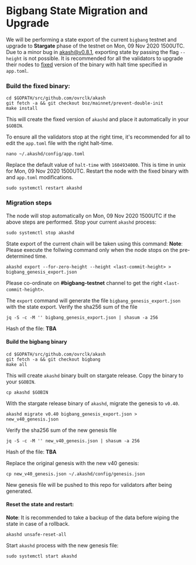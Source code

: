 # Bigbang State Migration and Upgrade

We will be performing a state export of the current ```bigbang``` testnet and upgrade to **Stargate** phase of the testnet on Mon, 09 Nov 2020 1500UTC. Due to a minor bug in akash@v0.8.1, exporting state by passing the flag `--height` is not possible. It is recommended for all the validators to upgrade their nodes to [fixed](https://github.com/ovrclk/akash/tree/boz/mainnet/prevent-double-init) version of the binary with halt time specified in `app.toml`.

### Build the fixed binary:
```
cd $GOPATH/src/github.com/ovrclk/akash
git fetch -a && git checkout boz/mainnet/prevent-double-init
make install
```
This will create the fixed version of `akashd` and place it automatically in your `$GOBIN`.

To ensure all the validators stop at the right time, it's recommended for all to edit the `app.toml` file with the right halt-time.
```
nano ~/.akashd/config/app.toml
```
Replace the default value of `halt-time` with `1604934000`. This is time in unix for Mon, 09 Nov 2020 1500UTC. Restart the node with the fixed binary with and `app.toml` modifications.
```
sudo systemctl restart akashd
```

### Migration steps

The node will stop automatically on Mon, 09 Nov 2020 1500UTC if the above steps are performed. Stop your current `akashd` process:
```
sudo systemctl stop akashd
```
State export of the current chain will be taken using this command:
**Note**: Please execute the follwing command only when the node stops on the pre-determined time. 
```
akashd export --for-zero-height --height <last-commit-height> > bigbang_genesis_export.json
```
Please co-ordinate on **#bigbang-testnet** channel to get the right `<last-commit-height>`.

The `export` command will generate the file `bigbang_genesis_export.json` with the state export. Verify the sha256 sum of the file
```
jq -S -c -M '' bigbang_genesis_export.json | shasum -a 256
```
Hash of the file: **TBA**

#### Build the bigbang binary
```
cd $GOPATH/src/github.com/ovrclk/akash
git fetch -a && git checkout bigbang
make all
```
This will create `akashd` binary built on stargate release. Copy the binary to your `$GOBIN`.
```
cp akashd $GOBIN
```

With the stargate release binary of `akashd`, migrate the genesis to `v0.40`.
```
akashd migrate v0.40 bigbang_genesis_export.json > new_v40_genesis.json
```
Verify the sha256 sum of the new genesis file

```
jq -S -c -M '' new_v40_genesis.json | shasum -a 256
```
Hash of the file: **TBA**

Replace the original genesis with the new v40 genesis:

```
cp new_v40_genesis.json ~/.akashd/config/genesis.json
```

New genesis file will be pushed to this repo for validators after being generated.

#### Reset the state and restart:

**Note**: It is recommended to take a backup of the data before wiping the state in case of a rollback.
```
akashd unsafe-reset-all
```

Start `akashd` process with the new genesis file:
```
sudo systemctl start akashd
```
